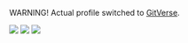 WARNING! Actual profile switched to [GitVerse](https://gitverse.ru/kurpenok).

![](https://github-profile-summary-cards.vercel.app/api/cards/profile-details?username=kurpenok&theme=github_dark)
![](https://github-profile-summary-cards.vercel.app/api/cards/stats?username=kurpenok&theme=github_dark)
![](https://github-profile-summary-cards.vercel.app/api/cards/most-commit-language?username=kurpenok&theme=github_dark)
